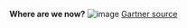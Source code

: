**Where are we now?**
![image](https://user-images.githubusercontent.com/71346897/198405004-d88a1f4d-74ab-425a-9a3c-6c047386c6a7.png)
[Gartner source](https://www.gartner.com.au/en/articles/what-is-new-in-artificial-intelligence-from-the-2022-gartner-hype-cycle)
